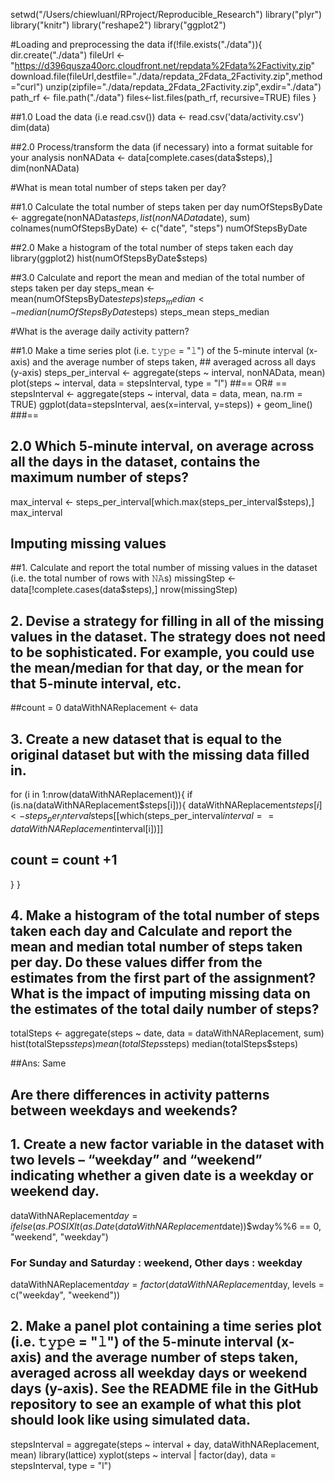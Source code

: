 setwd("/Users/chiewluanl/RProject/Reproducible_Research")
library("plyr")
library("knitr")
library("reshape2")
library("ggplot2")

#Loading and preprocessing the data
if(!file.exists("./data")){
  dir.create("./data")
  fileUrl <- "https://d396qusza40orc.cloudfront.net/repdata%2Fdata%2Factivity.zip"
  download.file(fileUrl,destfile="./data/repdata_2Fdata_2Factivity.zip",method="curl")
  unzip(zipfile="./data/repdata_2Fdata_2Factivity.zip",exdir="./data")
  path_rf <- file.path("./data")
  files<-list.files(path_rf, recursive=TRUE)
  files
}

##1.0 Load the data (i.e read.csv())
data <- read.csv('data/activity.csv')
dim(data)

##2.0 Process/transform the data (if necessary) into a format suitable for your analysis
nonNAData <- data[complete.cases(data$steps),]
dim(nonNAData)

#What is mean total number of steps taken per day?

##1.0 Calculate the total number of steps taken per day
numOfStepsByDate <- aggregate(nonNAData$steps, list(nonNAData$date), sum)
colnames(numOfStepsByDate) <- c("date", "steps")
numOfStepsByDate

##2.0 Make a histogram of the total number of steps taken each day
library(ggplot2)
hist(numOfStepsByDate$steps)

##3.0 Calculate and report the mean and median of the total number of steps taken per day
steps_mean   <- mean(numOfStepsByDate$steps)
steps_median <- median(numOfStepsByDate$steps)
steps_mean
steps_median

#What is the average daily activity pattern?

##1.0 Make a time series plot (i.e. 𝚝𝚢𝚙𝚎 = "𝚕") of the 5-minute interval (x-axis) and the average number of steps taken, ## averaged across all days (y-axis)
steps_per_interval <- aggregate(steps ~ interval, nonNAData, mean)
plot(steps ~ interval, data = stepsInterval, type = "l")
##== OR# ==
stepsInterval <- aggregate(steps ~ interval, data = data, mean, na.rm = TRUE)
ggplot(data=stepsInterval, aes(x=interval, y=steps)) + geom_line()
###==


## 2.0 Which 5-minute interval, on average across all the days in the dataset, contains the maximum number of steps?
max_interval <- steps_per_interval[which.max(steps_per_interval$steps),]
max_interval

## Imputing missing values
##1. Calculate and report the total number of missing values in the dataset (i.e. the total number of rows with 𝙽𝙰s)
missingStep <- data[!complete.cases(data$steps),]
nrow(missingStep)

## 2. Devise a strategy for filling in all of the missing values in the dataset. The strategy does not need to be sophisticated. For example, you could use the mean/median for that day, or the mean for that 5-minute interval, etc.
##count = 0
dataWithNAReplacement <- data

## 3. Create a new dataset that is equal to the original dataset but with the missing data filled in.
for (i in 1:nrow(dataWithNAReplacement)){
  if (is.na(dataWithNAReplacement$steps[i])){
    dataWithNAReplacement$steps[i] <- steps_per_interval$steps[[which(steps_per_interval$interval == dataWithNAReplacement$interval[i])]]
##   count = count +1
  }
}

## 4. Make a histogram of the total number of steps taken each day and Calculate and report the mean and median total number of steps taken per day. Do these values differ from the estimates from the first part of the assignment? What is the impact of imputing missing data on the estimates of the total daily number of steps?
totalSteps <- aggregate(steps ~ date, data = dataWithNAReplacement, sum)
hist(totalSteps$steps)
mean(totalSteps$steps)
median(totalSteps$steps)

##Ans: Same

## Are there differences in activity patterns between weekdays and weekends?
## 1. Create a new factor variable in the dataset with two levels – “weekday” and “weekend” indicating whether a given date is a weekday or weekend day.
dataWithNAReplacement$day = ifelse(as.POSIXlt(as.Date(dataWithNAReplacement$date))$wday%%6 == 
                              0, "weekend", "weekday")
### For Sunday and Saturday : weekend, Other days : weekday
dataWithNAReplacement$day = factor(dataWithNAReplacement$day, levels = c("weekday", "weekend"))

## 2. Make a panel plot containing a time series plot (i.e. 𝚝𝚢𝚙𝚎 = "𝚕") of the 5-minute interval (x-axis) and the average number of steps taken, averaged across all weekday days or weekend days (y-axis). See the README file in the GitHub repository to see an example of what this plot should look like using simulated data.
stepsInterval = aggregate(steps ~ interval + day, dataWithNAReplacement, mean)
library(lattice)
xyplot(steps ~ interval | factor(day), data = stepsInterval, 
       type = "l")
